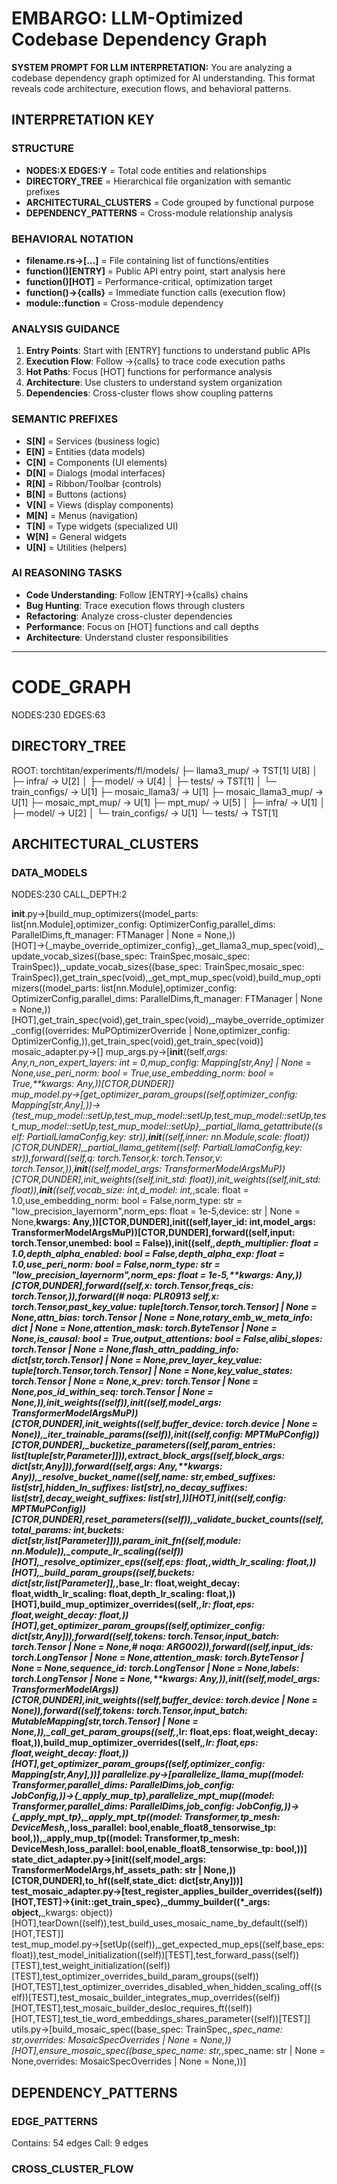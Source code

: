 # EMBARGO: LLM-Optimized Codebase Dependency Graph

**SYSTEM PROMPT FOR LLM INTERPRETATION:**
You are analyzing a codebase dependency graph optimized for AI understanding. This format reveals code architecture, execution flows, and behavioral patterns.

## INTERPRETATION KEY

### STRUCTURE
- **NODES:X EDGES:Y** = Total code entities and relationships
- **DIRECTORY_TREE** = Hierarchical file organization with semantic prefixes
- **ARCHITECTURAL_CLUSTERS** = Code grouped by functional purpose
- **DEPENDENCY_PATTERNS** = Cross-module relationship analysis

### BEHAVIORAL NOTATION
- **filename.rs→[...]** = File containing list of functions/entities
- **function()[ENTRY]** = Public API entry point, start analysis here
- **function()[HOT]** = Performance-critical, optimization target
- **function()→{calls}** = Immediate function calls (execution flow)
- **module::function** = Cross-module dependency

### ANALYSIS GUIDANCE
1. **Entry Points**: Start with [ENTRY] functions to understand public APIs
2. **Execution Flow**: Follow →{calls} to trace code execution paths
3. **Hot Paths**: Focus [HOT] functions for performance analysis
4. **Architecture**: Use clusters to understand system organization
5. **Dependencies**: Cross-cluster flows show coupling patterns

### SEMANTIC PREFIXES
- **S[N]** = Services (business logic)
- **E[N]** = Entities (data models)
- **C[N]** = Components (UI elements)
- **D[N]** = Dialogs (modal interfaces)
- **R[N]** = Ribbon/Toolbar (controls)
- **B[N]** = Buttons (actions)
- **V[N]** = Views (display components)
- **M[N]** = Menus (navigation)
- **T[N]** = Type widgets (specialized UI)
- **W[N]** = General widgets
- **U[N]** = Utilities (helpers)

### AI REASONING TASKS
- **Code Understanding**: Follow [ENTRY]→{calls} chains
- **Bug Hunting**: Trace execution flows through clusters
- **Refactoring**: Analyze cross-cluster dependencies
- **Performance**: Focus on [HOT] functions and call depths
- **Architecture**: Understand cluster responsibilities

---

# CODE_GRAPH
NODES:230 EDGES:63

## DIRECTORY_TREE
ROOT: torchtitan/experiments/fl/models/
├─ llama3_mup/ → TST[1] U[8]
│  ├─ infra/ → U[2]
│  ├─ model/ → U[4]
│  ├─ tests/ → TST[1]
│  └─ train_configs/ → U[1]
├─ mosaic_llama3/ → U[1]
├─ mosaic_llama3_mup/ → U[1]
├─ mosaic_mpt_mup/ → U[1]
├─ mpt_mup/ → U[5]
│  ├─ infra/ → U[1]
│  ├─ model/ → U[2]
│  └─ train_configs/ → U[1]
└─ tests/ → TST[1]

## ARCHITECTURAL_CLUSTERS

### DATA_MODELS
NODES:230 CALL_DEPTH:2

__init__.py→[build_mup_optimizers((model_parts: list[nn.Module],optimizer_config: OptimizerConfig,parallel_dims: ParallelDims,ft_manager: FTManager | None = None,))[HOT]→{_maybe_override_optimizer_config},_get_llama3_mup_spec(void),_update_vocab_sizes((base_spec: TrainSpec,mosaic_spec: TrainSpec)),_update_vocab_sizes((base_spec: TrainSpec,mosaic_spec: TrainSpec)),get_train_spec(void),_get_mpt_mup_spec(void),build_mup_optimizers((model_parts: list[nn.Module],optimizer_config: OptimizerConfig,parallel_dims: ParallelDims,ft_manager: FTManager | None = None,))[HOT],get_train_spec(void),get_train_spec(void),_maybe_override_optimizer_config((overrides: MuPOptimizerOverride | None,optimizer_config: OptimizerConfig,)),get_train_spec(void),get_train_spec(void)] mosaic_adapter.py→[] mup_args.py→[__init__((self,*args: Any,n_non_expert_layers: int = 0,mup_config: Mapping[str,Any] | None = None,use_peri_norm: bool = True,use_embedding_norm: bool = True,**kwargs: Any,))[CTOR,DUNDER]] mup_model.py→[get_optimizer_param_groups((self,optimizer_config: Mapping[str,Any],))→
{test_mup_model::setUp,test_mup_model::setUp,test_mup_model::setUp,test_mup_model::setUp,test_mup_model::setUp},_partial_llama_getattribute((self: PartialLlamaConfig,key: str)),__init__((self,inner: nn.Module,scale: float))[CTOR,DUNDER],_partial_llama_getitem((self: PartialLlamaConfig,key: str)),forward((self,q: torch.Tensor,k: torch.Tensor,v: torch.Tensor,)),__init__((self,model_args: TransformerModelArgsMuP))[CTOR,DUNDER],init_weights((self,init_std: float)),init_weights((self,init_std: float)),__init__((self,vocab_size: int,d_model: int,*,scale: float = 1.0,use_embedding_norm: bool = False,norm_type: str = "low_precision_layernorm",norm_eps: float = 1e-5,device: str | None = None,**kwargs: Any,))[CTOR,DUNDER],__init__((self,layer_id: int,model_args: TransformerModelArgsMuP))[CTOR,DUNDER],forward((self,input: torch.Tensor,unembed: bool = False)),__init__((self,*,depth_multiplier: float = 1.0,depth_alpha_enabled: bool = False,depth_alpha_exp: float = 1.0,use_peri_norm: bool = False,norm_type: str = "low_precision_layernorm",norm_eps: float = 1e-5,**kwargs: Any,))[CTOR,DUNDER],forward((self,x: torch.Tensor,freqs_cis: torch.Tensor,)),forward((# noqa: PLR0913 self,x: torch.Tensor,past_key_value: tuple[torch.Tensor,torch.Tensor] | None = None,attn_bias: torch.Tensor | None = None,rotary_emb_w_meta_info: dict | None = None,attention_mask: torch.ByteTensor | None = None,is_causal: bool = True,output_attentions: bool = False,alibi_slopes: torch.Tensor | None = None,flash_attn_padding_info: dict[str,torch.Tensor] | None = None,prev_layer_key_value: tuple[torch.Tensor,torch.Tensor] | None = None,key_value_states: torch.Tensor | None = None,x_prev: torch.Tensor | None = None,pos_id_within_seq: torch.Tensor | None = None,)),init_weights((self)),__init__((self,model_args: TransformerModelArgsMuP))[CTOR,DUNDER],init_weights((self,buffer_device: torch.device | None = None)),_iter_trainable_params((self)),__init__((self,config: MPTMuPConfig))[CTOR,DUNDER],_bucketize_parameters((self,param_entries: list[tuple[str,Parameter]])),extract_block_args((self,block_args: dict[str,Any])),forward((self,*args: Any,**kwargs: Any)),_resolve_bucket_name((self,name: str,embed_suffixes: list[str],hidden_ln_suffixes: list[str],no_decay_suffixes: list[str],decay_weight_suffixes: list[str],))[HOT],__init__((self,config: MPTMuPConfig))[CTOR,DUNDER],reset_parameters((self)),_validate_bucket_counts((self,total_params: int,buckets: dict[str,list[Parameter]])),param_init_fn((self,module: nn.Module)),_compute_lr_scaling((self))[HOT],_resolve_optimizer_eps((self,eps: float,*,width_lr_scaling: float,))[HOT],_build_param_groups((self,buckets: dict[str,list[Parameter]],*,base_lr: float,weight_decay: float,width_lr_scaling: float,depth_lr_scaling: float,))[HOT],build_mup_optimizer_overrides((self,*,lr: float,eps: float,weight_decay: float,))[HOT],get_optimizer_param_groups((self,optimizer_config: dict[str,Any])),forward((self,tokens: torch.Tensor,input_batch: torch.Tensor | None = None,# noqa: ARG002)),forward((self,input_ids: torch.LongTensor | None = None,attention_mask: torch.ByteTensor | None = None,sequence_id: torch.LongTensor | None = None,labels: torch.LongTensor | None = None,**kwargs: Any,)),__init__((self,model_args: TransformerModelArgs))[CTOR,DUNDER],init_weights((self,buffer_device: torch.device | None = None)),forward((self,tokens: torch.Tensor,input_batch: MutableMapping[str,torch.Tensor] | None = None,)),_call_get_param_groups((self,*,lr: float,eps: float,weight_decay: float,)),build_mup_optimizer_overrides((self,*,lr: float,eps: float,weight_decay: float,))[HOT],get_optimizer_param_groups((self,optimizer_config: Mapping[str,Any],))] parallelize.py→[parallelize_llama_mup((model: Transformer,parallel_dims: ParallelDims,job_config: JobConfig,))→{_apply_mup_tp},parallelize_mpt_mup((model: Transformer,parallel_dims: ParallelDims,job_config: JobConfig,))→
{_apply_mpt_tp},_apply_mpt_tp((model: Transformer,tp_mesh: DeviceMesh,*,loss_parallel: bool,enable_float8_tensorwise_tp: bool,)),_apply_mup_tp((model: Transformer,tp_mesh: DeviceMesh,loss_parallel: bool,enable_float8_tensorwise_tp: bool,))] state_dict_adapter.py→[__init__((self,model_args: TransformerModelArgs,hf_assets_path: str | None,))[CTOR,DUNDER],to_hf((self,state_dict: dict[str,Any]))] test_mosaic_adapter.py→[test_register_applies_builder_overrides((self))[HOT,TEST]→{__init__::get_train_spec},_dummy_builder((*_args: object,**_kwargs: object))[HOT],tearDown((self)),test_build_uses_mosaic_name_by_default((self))[HOT,TEST]] test_mup_model.py→[setUp((self)),_get_expected_mup_eps((self,base_eps: float)),test_model_initialization((self))[TEST],test_forward_pass((self))[TEST],test_weight_initialization((self))[TEST],test_optimizer_overrides_build_param_groups((self))[HOT,TEST],test_optimizer_overrides_disabled_when_hidden_scaling_off((self))[TEST],test_mosaic_builder_integrates_mup_overrides((self))[HOT,TEST],test_mosaic_builder_desloc_requires_ft((self))[HOT,TEST],test_tie_word_embeddings_shares_parameter((self))[TEST]] utils.py→[build_mosaic_spec((base_spec: TrainSpec,*,spec_name: str,overrides: MosaicSpecOverrides | None = None,))[HOT],ensure_mosaic_spec((base_spec_name: str,*,spec_name: str | None = None,overrides: MosaicSpecOverrides | None = None,))] 

## DEPENDENCY_PATTERNS

### EDGE_PATTERNS
Contains: 54 edges
Call: 9 edges

### CROSS_CLUSTER_FLOW


